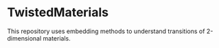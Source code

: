 # TwistedMaterials

This repository uses embedding methods to understand transitions of 2-dimensional materials.